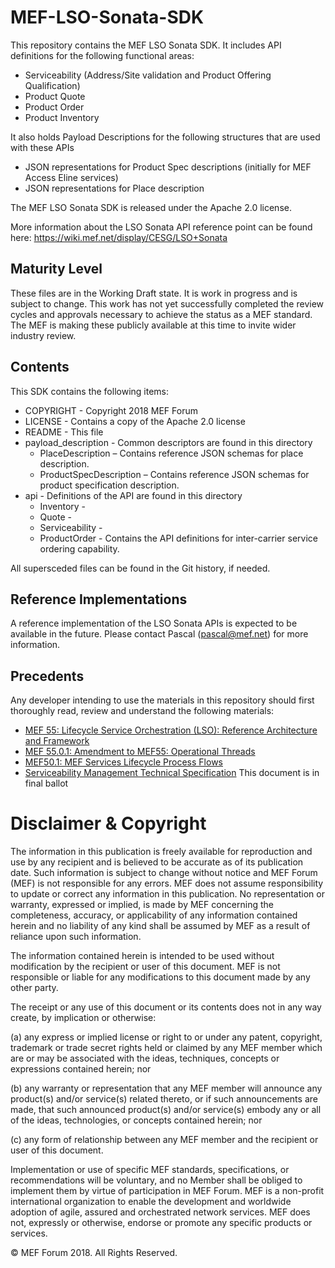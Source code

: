 # MEF-LSO-Sonata-SDK

This repository contains the MEF LSO Sonata SDK. It includes API definitions for the following functional areas:

*  Serviceability (Address/Site validation and Product Offering Qualification)
*  Product Quote
*  Product Order
*  Product Inventory

It also holds Payload Descriptions for the following structures that are used with these APIs
*  JSON representations for Product Spec descriptions (initially for MEF Access Eline services)
*  JSON representations for Place description

The MEF LSO Sonata SDK is released under the Apache 2.0 license.

More information about the LSO Sonata API reference point can be found here:
https://wiki.mef.net/display/CESG/LSO+Sonata

## Maturity Level
These files are in the Working Draft state.  It is work in progress and is subject to change.  This work has not yet successfully completed the review cycles and approvals necessary to achieve the status as a MEF standard.  The MEF is making these publicly available at this time to invite wider industry review.

## Contents

This SDK contains the following items:

*	COPYRIGHT - Copyright 2018 MEF Forum
*	LICENSE - Contains a copy of the Apache 2.0 license
*  README - This file
*  payload_description - Common descriptors are found in this directory
	*  PlaceDescription – Contains reference JSON schemas for place description.
	*  ProductSpecDescription – Contains reference JSON schemas for product specification description.
*  api - Definitions of the API are found in this directory
	*  Inventory -
	*  Quote -
	*  Serviceability - 
	*  ProductOrder - Contains the API definitions for inter-carrier service ordering capability.

All supersceded files can be found in the Git history, if needed.

## Reference Implementations
A reference implementation of the LSO Sonata APIs is expected to be available in the future. Please contact Pascal (pascal@mef.net) for more information.

## Precedents
Any developer intending to use the materials in this repository should first thoroughly read, review and understand the following materials:
*  [MEF 55: Lifecycle Service Orchestration (LSO): Reference Architecture and Framework](https://www.mef.net/resources/technical-specifications/download?id=44&fileid=file1)
*  [MEF 55.0.1: Amendment to MEF55: Operational Threads](https://www.mef.net/resources/technical-specifications/download?id=99&fileid=file1)
*  [MEF50.1: MEF Services Lifecycle Process Flows](https://www.mef.net/resources/technical-specifications/download?id=96&fileid=file1)
*  [Serviceability Management Technical Specification](https://wiki.mef.net/download/attachments/75990189/Serviceability%20Technical%20Specification.docx?api=v2) This document is in final ballot




# Disclaimer & Copyright

The information in this publication is freely available for reproduction and use by any recipient and is believed to be accurate as of its publication date. Such information is subject to change without notice and MEF Forum (MEF) is not responsible for any errors. MEF does not assume responsibility to update or correct any information in this publication. No representation or warranty, expressed or implied, is made by MEF concerning the completeness, accuracy, or applicability of any information contained herein and no liability of any kind shall be assumed by MEF as a result of reliance upon such information.

The information contained herein is intended to be used without modification by the recipient or user of this document. MEF is not responsible or liable for any modifications to this document made by any other party.

The receipt or any use of this document or its contents does not in any way create, by implication or otherwise:

(a) any express or implied license or right to or under any patent, copyright, trademark or trade secret rights held or claimed by any MEF member which are or may be associated with the ideas, techniques, concepts or expressions contained herein; nor

(b) any warranty or representation that any MEF member will announce any product(s) and/or service(s) related thereto, or if such announcements are made, that such announced product(s) and/or service(s) embody any or all of the ideas, technologies, or concepts contained herein; nor

(c) any form of relationship between any MEF member and the recipient or user of this document.

Implementation or use of specific MEF standards, specifications, or recommendations will be voluntary, and no Member shall be obliged to implement them by virtue of participation in MEF Forum. MEF is a non-profit international organization to enable the development and worldwide adoption of agile, assured and orchestrated network services. MEF does not, expressly or otherwise, endorse or promote any specific products or services.

© MEF Forum 2018. All Rights Reserved.
